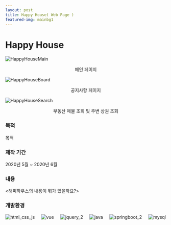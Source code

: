 ```yaml
---
layout: post
title: Happy House( Web Page )
featured-img: mainbg1
---
```



# Happy House
![HappyHouseMain](https://user-images.githubusercontent.com/44697835/86885828-e3a42d80-c130-11ea-9519-b94d80e11ba2.png)<center>메인 페이지</center>  


  
![HappyHouseBoard](https://user-images.githubusercontent.com/44697835/86887150-1bac7000-c133-11ea-9532-16bfbac082ab.png)<center>공지사항 페이지</center>    



![HappyHouseSearch](https://user-images.githubusercontent.com/44697835/86887247-3ed71f80-c133-11ea-8242-16edf65fecd5.png)<center>부동산 매물 조회 및 주변 상권 조회</center>  

  
    


### 목적
목적


### 제작 기간
2020년 5월 ~ 2020년 6월


### 내용
<해피하우스의 내용이 뭐가 있을까요?>


### 개발환경
![html_css_js](https://user-images.githubusercontent.com/44697835/86319956-acd1a180-bc70-11ea-946e-09a11a71fb27.png) &nbsp; &nbsp; ![vue](https://user-images.githubusercontent.com/44697835/86319509-a3940500-bc6f-11ea-815e-6f7612ee657a.png) &nbsp; &nbsp; ![jquery_2](https://user-images.githubusercontent.com/44697835/86319481-9a0a9d00-bc6f-11ea-855e-e0bf301d8185.png)  &nbsp; &nbsp;  ![java](https://user-images.githubusercontent.com/44697835/86319460-9119cb80-bc6f-11ea-9cb2-92a5c15f47b5.png) &nbsp; &nbsp; ![springboot_2](https://user-images.githubusercontent.com/44697835/86319498-9f67e780-bc6f-11ea-8c9d-ae4c7948c638.png)  &nbsp; &nbsp;  ![mysql](https://user-images.githubusercontent.com/44697835/86319496-9d058d80-bc6f-11ea-9e23-93d8990d2fd4.png) 


